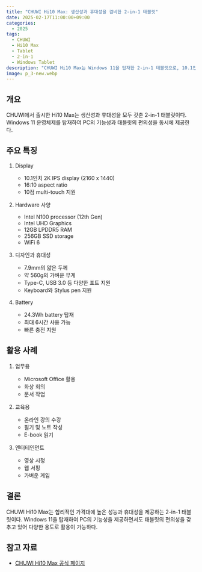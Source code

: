 ```yaml
---
title: "CHUWI Hi10 Max: 생산성과 휴대성을 겸비한 2-in-1 태블릿"
date: 2025-02-17T11:00:00+09:00
categories:
  - 2025
tags:
  - CHUWI
  - Hi10 Max
  - Tablet
  - 2-in-1
  - Windows Tablet
description: "CHUWI Hi10 Max는 Windows 11을 탑재한 2-in-1 태블릿으로, 10.1인치 2K 디스플레이와 Intel N100 프로세서를 장착했다. 12GB RAM과 256GB SSD를 탑재하여 생산성 작업이 가능하며, 7.9mm 두께와 560g 무게로 휴대성이 뛰어나다. 키보드와 스타일러스 펜을 지원하여 업무와 학습에 활용하기 적합하며, 최대 6시간의 배터리 사용이 가능하다."
image: p_3-new.webp
---
```


## 개요

CHUWI에서 출시한 Hi10 Max는 생산성과 휴대성을 모두 갖춘 2-in-1 태블릿이다. Windows 11 운영체제를 탑재하여 PC의 기능성과 태블릿의 편의성을 동시에 제공한다.

## 주요 특징

1. Display
   - 10.1인치 2K IPS display (2160 x 1440)
   - 16:10 aspect ratio
   - 10점 multi-touch 지원

2. Hardware 사양
   - Intel N100 processor (12th Gen)
   - Intel UHD Graphics
   - 12GB LPDDR5 RAM
   - 256GB SSD storage
   - WiFi 6

3. 디자인과 휴대성
   - 7.9mm의 얇은 두께
   - 약 560g의 가벼운 무게
   - Type-C, USB 3.0 등 다양한 포트 지원
   - Keyboard와 Stylus pen 지원

4. Battery
   - 24.3Wh battery 탑재
   - 최대 6시간 사용 가능
   - 빠른 충전 지원

## 활용 사례

1. 업무용
   - Microsoft Office 활용
   - 화상 회의
   - 문서 작업

2. 교육용
   - 온라인 강의 수강
   - 필기 및 노트 작성
   - E-book 읽기

3. 엔터테인먼트
   - 영상 시청
   - 웹 서핑
   - 가벼운 게임

## 결론

CHUWI Hi10 Max는 합리적인 가격대에 높은 성능과 휴대성을 제공하는 2-in-1 태블릿이다. Windows 11을 탑재하여 PC의 기능성을 제공하면서도 태블릿의 편의성을 갖추고 있어 다양한 용도로 활용이 가능하다.

## 참고 자료

- [CHUWI Hi10 Max 공식 페이지](https://www.chuwi.com/product/items/chuwi-hi10-max-en.html) 